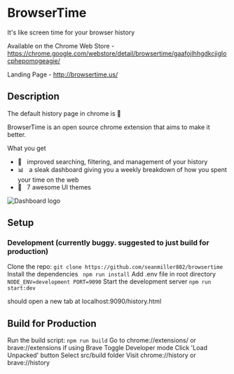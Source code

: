# BrowserTime
It's like screen time for your browser history

Available on the Chrome Web Store - https://chrome.google.com/webstore/detail/browsertime/gaafojlhhgdkcjiglocphepomogeagie/

Landing Page - http://browsertime.us/

## Description
The default history page in chrome is :shit:

BrowserTime is an open source chrome extension that aims to make it better.

 What you get

 - :mag_right: &nbsp; improved searching, filtering, and management of your history
 - :bar_chart: &nbsp; a sleak dashboard giving you a weekly breakdown of how you spent your time on the web
 - :art: &nbsp; 7 awesome UI themes

 ![Dashboard logo](./dash.png)

## Setup

### Development (currently buggy. suggested to just build for production)
Clone the repo:
```git clone https://github.com/seanmiller802/browsertime```
Install the dependencies
``` npm run install```
Add .env file in root directory
```NODE_ENV=development PORT=9090```
Start the development server
```npm run start:dev```

should open a new tab at localhost:9090/history.html

## Build for Production
Run the build script:
```npm run build``` 
Go to chrome://extensions/ or brave://extensions if using Brave
Toggle Developer mode
Click 'Load Unpacked' button
Select src/build folder
Visit chrome://history or brave://history
